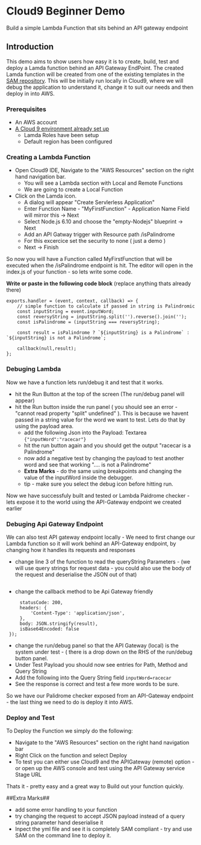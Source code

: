 # Cloud9 Beginner Demo

   Build a simple Lambda Function that sits behind an API gateway endpoint 

## Introduction
This demo aims to show users how easy it is to create, build, test and deploy a Lamda function behind an API Gateway EndPoint.  The created Lamda function will be created from one of the existing templates in the [SAM repository]( https://github.com/awslabs/serverless-application-model/tree/master/examples/).  This will be initially run locally in Cloud9, where we will debug the application to understand it, change it to suit our needs and then deploy in into AWS.

### Prerequisites
- An AWS account
- [A Cloud 9 environment already set up](https://docs.aws.amazon.com/cloud9/latest/user-guide/setup-express.html)
  - Lamda Roles have been setup
  - Default region has been configured

### Creating a Lambda Function

- Open Cloud9 IDE, Navigate to the "AWS Resources" section on the right hand navigation bar.
  - You will see a Lambda section with Local and Remote Functions
  - We are going to create a Local Function
- Click on the Lamda icon.
  - A dialog will appear "Create Servlerless Application"
  - Enter Function Name - "MyFirstFunction" - Application Name Field will mirror this -> Next
  - Select Node.js 6.10 and choose the "empty-Nodejs" blueprint -> Next
  - Add an API Gatway trigger with Resource path /isPalindrome
  - For this excercice set the security to none ( just a demo )
  - Next -> Finish

So now you will have a Function called MyFirstFunction that will be executed when the /isPalindrome endpoint is hit.
The editor will open in the index.js of your function - so lets write some code.

**Write or paste in the following code block**
(replace anything thats already there)

```
exports.handler = (event, context, callback) => {
    // simple function to calculate if passed in string is Palindromic
    const inputString = event.inputWord;
    const reversyString = inputString.split('').reverse().join('');
    const isPalindrome = (inputString === reversyString);
    
    const result = isPalindrome ? `${inputString} is a Palindrome` : `${inputString} is not a Palindrome`;
    
    callback(null,result);
};
```
### Debuging Lambda

Now we have a function lets run/debug it and test that it works.
- hit the Run Button at the top of the screen (The run/debug panel will appear)
- hit the Run button inside the run panel ( you should see an error - "cannot read property "split" undefined" ).  This is because we havent passed in a string value for the word we want to test.  Lets do that by using the payload area.
  - add the following Json into the Payload: Textarea  ```{"inputWord":"racecar"}```
  - hit the run button again and you should get the output "racecar is a Palindrome"
  - now add a negative test by changing the payload to test another word and see that working ".... is not a Palindrome"
  - **Extra Marks** - do the same using breakpoints and changing the value of the inputWord inside the debugger.
   - tip - make sure you select the debug icon before hitting run.

Now we have successfuly built and tested or Lambda Paidrome checker - lets expose it to the world using the API-Gateway endpoint we created earlier

### Debuging Api Gateway Endpoint   

We can also test API gateway endpoint locally - We need to first change our Lambda function so it will work behind an API-Gateway endpoint, by changing how it handles its requests and responses
   - change line 3 of the function to read the queryString Parameters - (we will use query strings for request data - you could also use the body of the request and deserialise the JSON out of that)
   ```const inputString = event.queryStringParameters.string;
   ```
   - change the callback method to be Api Gateway friendly
   ```callback(null, {
        statusCode: 200,
        headers: {
            'Content-Type': 'application/json',
        },
        body: JSON.stringify(result),
        isBase64Encoded: false
    });
   ```
   - change the run/debug panel so that the API Gateway (local) is the system under test - ( there is a drop down on the RHS of the run/debug button panel.
   - Under Test Payload you should now see entries for Path, Method and Query String
   - Add the following into the Query String field ```inputWord=racecar```
   - See the response is correct and test a few more words to be sure.
   
So we have our Palidrome checker exposed from an API-Gateway endpoint - the last thing we need to do is deploy it into AWS.
  
### Deploy and Test

To Deploy the Function we simply do the following:
- Navigate to the "AWS Resources" section on the right hand navigation bar 
- Right Click on the function and select Deploy
- To test you can either use Cloud9 and the APIGateway (remote) option - or open up the AWS console and test using the API Gateway service Stage URL

Thats it - pretty easy and a great way to Build out your function quickly.

##Extra Marks##

- add some error handling to your function 
- try changing the request to accept JSON payload instead of a query string parameter hand deserialise it
- Inpect the yml file and see it is completely SAM compliant - try and use SAM on the command line to deploy it.







